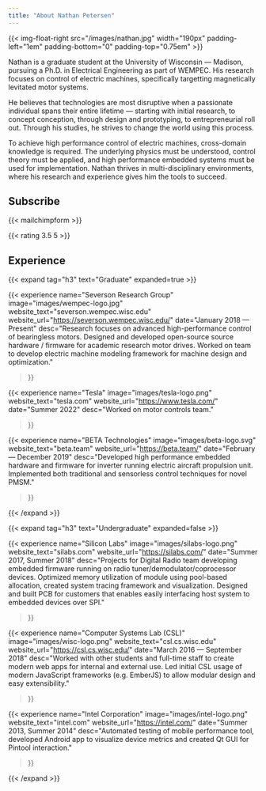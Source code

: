 ```yaml
---
title: "About Nathan Petersen"
---
```


{{< img-float-right src="/images/nathan.jpg" width="190px" padding-left="1em" padding-bottom="0" padding-top="0.75em" >}}

Nathan is a graduate student at the University of Wisconsin — Madison, pursuing a Ph.D. in Electrical Engineering as part of WEMPEC. His research focuses on control of electric machines, specifically targetting magnetically levitated motor systems.

He believes that technologies are most disruptive when a passionate individual spans their entire lifetime — starting with initial research, to concept conception, through design and prototyping, to entrepreneurial roll out. Through his studies, he strives to change the world using this process.

To achieve high performance control of electric machines, cross-domain knowledge is required. The underlying physics must be understood, control theory must be applied, and high performance embedded systems must be used for implementation. Nathan thrives in multi-disciplinary environments, where his research and experience gives him the tools to succeed.

## Subscribe

{{< mailchimpform >}}

{{< rating 3.5 5 >}}

## Experience

{{< expand tag="h3" text="Graduate" expanded=true >}}

{{< experience 
    name="Severson Research Group"
    image="images/wempec-logo.jpg"
    website_text="severson.wempec.wisc.edu"
    website_url="https://severson.wempec.wisc.edu/"
    date="January 2018 — Present"
    desc="Research focuses on advanced high-performance control of bearingless motors. Designed and developed open-source source hardware / firmware for academic research motor drives. Worked on team to develop electric machine modeling framework for machine design and optimization."
>}}

{{< experience 
    name="Tesla"
    image="images/tesla-logo.png"
    website_text="tesla.com"
    website_url="https://www.tesla.com/"
    date="Summer 2022"
    desc="Worked on motor controls team."
>}}

{{< experience 
    name="BETA Technologies"
    image="images/beta-logo.svg"
    website_text="beta.team"
    website_url="https://beta.team/"
    date="February — December 2019"
    desc="Developed high performance embedded hardware and firmware for inverter running electric aircraft propulsion unit. Implemented both traditional and sensorless control techniques for novel PMSM."
>}}

{{< /expand >}}

{{< expand tag="h3" text="Undergraduate" expanded=false >}}

{{< experience 
    name="Silicon Labs"
    image="images/silabs-logo.png"
    website_text="silabs.com"
    website_url="https://silabs.com/"
    date="Summer 2017, Summer 2018"
    desc="Projects for Digital Radio team developing embedded firmware running on radio tuner/demodulator/coprocessor devices. Optimized memory utilization of module using pool-based allocation, created system tracing framework and visualization. Designed and built PCB for customers that enables easily interfacing host system to embedded devices over SPI."
>}}

{{< experience 
    name="Computer Systems Lab (CSL)"
    image="images/wisc-logo.png"
    website_text="csl.cs.wisc.edu"
    website_url="https://csl.cs.wisc.edu/"
    date="March 2016 — September 2018"
    desc="Worked with other students and full-time staff to create modern web apps for internal and external use. Led initial CSL usage of modern JavaScript frameworks (e.g. EmberJS) to allow modular design and easy extensibility."
>}}

{{< experience 
    name="Intel Corporation"
    image="images/intel-logo.png"
    website_text="intel.com"
    website_url="https://intel.com/"
    date="Summer 2013, Summer 2014"
    desc="Automated testing of mobile performance tool, developed Android app to visualize device metrics and created Qt GUI for Pintool interaction."
>}}

{{< /expand >}}